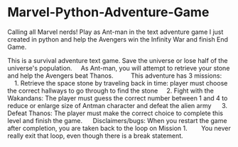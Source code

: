 # Marvel-Python-Adventure-Game

Calling all Marvel nerds! Play as Ant-man in the text adventure game I just created in python and help the Avengers win the Infinity War and finish End Game. 

This is a survival adventure text game. Save the universe or lose half of the universe's population.
    As Ant-man, you will attempt to retrieve your stone and help the Avengers beat Thanos.
    
    This adventure has 3 missions:
    1. Retrieve the space stone by traveling back in time: player must choose the correct hallways to go through to find the stone
    2. Fight with the Wakandans: The player must guess the correct number between 1 and 4 to reduce or enlarge size of Antman character and defeat the alien army 
    3. Defeat Thanos: The player must make the correct choice to complete this level and finish the game.
   
 Disclaimers/bugs: When you restart the game after completion, you are taken back to the loop on Mission 1.
       You never really exit that loop, even though there is a break statement. 
